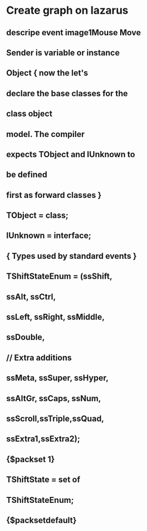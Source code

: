 #  Create graph on lazarus
##  descripe  event image1Mouse Move
## Sender is variable or instance 
## Object     { now the let's
## declare the base classes for the 
## class object
##         model. The compiler 
## expects TObject and IUnknown to 
## be defined
##         first as forward classes }
##       TObject = class;
##       IUnknown = interface;       
## { Types used by standard events }
##   TShiftStateEnum = (ssShift, 
## ssAlt, ssCtrl,
##     ssLeft, ssRight, ssMiddle, 
## ssDouble,
##    // Extra additions
##    ssMeta, ssSuper, ssHyper, 
## ssAltGr, ssCaps, ssNum,
##    ssScroll,ssTriple,ssQuad,
## ssExtra1,ssExtra2);

## {$packset 1}
##  TShiftState = set of 
## TShiftStateEnum;
##  {$packsetdefault}                      
